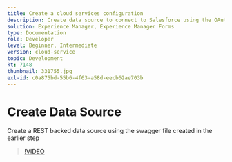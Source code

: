 ```yaml
---
title: Create a cloud services configuration
description: Create data source to connect to Salesforce using the OAuth credentials
solution: Experience Manager, Experience Manager Forms
type: Documentation
role: Developer
level: Beginner, Intermediate
version: cloud-service
topic: Development
kt: 7148
thumbnail: 331755.jpg
exl-id: c0a875bd-55b6-4f63-a58d-eecb62ae703b
---
```

# Create Data Source

Create a REST backed data source using the swagger file created in the earlier step

>[!VIDEO](https://video.tv.adobe.com/v/331755/?quality=12&learn=on)
